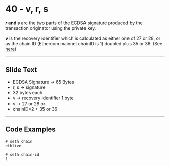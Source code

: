 # 40 - v, r, s

**_r_ and _s_** are the two parts of the ECDSA signature produced by the transaction originator using the private key. 

**_v_** is the recovery identifier which is calculated as either one of 27 or 28, or as the chain ID (Ethereum mainnet chainID is 1) doubled plus 35 or 36. (See [here](https://github.com/ethereumbook/ethereumbook/blob/develop/06transactions.asciidoc#digital-signatures))

---
## Slide Text
- ECDSA Signature -> 65 Bytes
- r, s -> signature
- 32 bytes each
- v -> recovery identifier 1 byte
- v -> 27 or 28 or
- chainID*2 + 35 or 36

---
## Code Examples
```
# seth chain
ethlive

# seth chain-id
1
```
